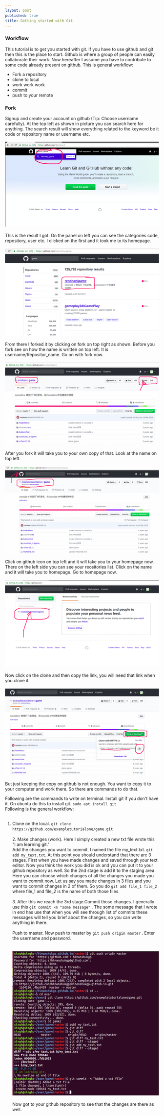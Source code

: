 ```yaml
---
layout: post
published: true
title: Getting started with Git
---
```


### Workflow
This tutorial is to get you started with git. If you have to use github and git then this is the place to start. Github is where a group of people can easily collaborate their work. Now hereafter I assume you have to contribute to some code already present on github. This is general workflow:
<ul><li>Fork a repository</li><li>clone to local</li><li>work work work</li><li>commit</li><li>push to your remote</li></ul>

### Fork
Signup and create your account on github (Tip: Choose username carefully).
At the top left as shown in picture you can search here for anything. The search result will show everything related to the keyword be it code or repository name or username etc.<br/><br/>
![1](/img/1.gif)<br/><br/>
This is the result I got. On the panel on left you can see the categories code, repository, user etc. I clicked on the first and it took me to its homepage.<br/> <br/>![1](/img/2.gif)<br/><br/>From there I forked it by clicking on fork on top right as shown. Before you fork see on how the name is written on top left. It is username/Repositor_name. Go on with fork now.<br/><br/>![1](/img/3.gif)<br/><br/>After you fork it will take you to your own copy of that. Look at the name on top left. <br/><br/>![1](/img/4.gif)<br/><br/> Click on github icon on top left and it will take you to your homepage now. There on the left side you can see your reositories list. Click on the name and it will take you to homepage. Go to homepage now.<br/><br/>![1](/img/5.gif)<br/><br/> Now click on the clone and then copy the link, you will need that link when you clone it.<br/><br/>![1](/img/6.gif)<br/><br/>
 But just keeping the copy on github is not enough. You want to copy it to your computer and work there. So there are commands to do that.
 
 Following are the commands to write on terminal. Install git if you don't have it. On ubuntu do this to install git.
 `sudo apt install git`<br/>
 Following is the general workflow:<br/><br/>
1. Clone  on the local. 
  `git clone https://github.com/exampletutorialone/game.git`
  <br/><br/>2. Make changes (work). Here I simply created a new txt file wrote this "I am learning git."<br/>Add the changes you want to commit. I named the file my_text.txt. 
  `git add my_text.txt`. At this point you should understand that there are 3 stages. First when you have made changes and saved through your text editor. Now you think the work you did is ok and you can put it to your github repository as well. So the 2nd stage is add it to the staging area. Here you can choose which changes of all the changes you made you want to commit now. Let us say you made changes in 3 files and you want to commit changes in 2 of them. So you do 
  `git add file_1 file_2` 
  where file_1 and file_2 is the name of both those files.<br/><br/>3. After this we reach the 3rd stage.Commit those changes. I generally use this 
  `git commit -m "some message"`
  . The some message that I wrote in end has use that when you will see through list of commits these messages will tell you brief about the changes, so you can write anything in there.<br/><br/>Push to master. Now push to master by 
  `git push origin master`
  . Enter the username and password. <br/><br/>
 <br/>![1](/img/7.png)<br/>
<br/> Now got to your github repository to see that the changes are there as well. 
